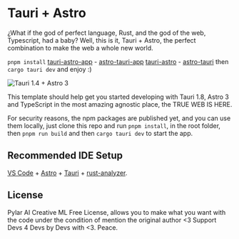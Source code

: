 # Tauri + Astro

¿What if the god of perfect language, Rust, and the god of the web, Typescript, had a baby? Well, this is it, Tauri + Astro, the perfect combination to make the web a whole new world.

`pnpm install` [tauri-astro-app](https://www.npmjs.com/package/tauri-astro-app) - [astro-tauri-app](https://www.npmjs.com/package/astro-tauri-app)  [tauri-astro](https://www.npmjs.com/package/tauri-astro) - [astro-tauri](https://www.npmjs.com/package/astro-tauri) then `cargo tauri dev` and enjoy :)

![Tauri 1.4 + Astro 3](https://raw.githubusercontent.com/miguelgargallo/tauri-astro-app/main/public/Screenshot.png)

This template should help get you started developing with Tauri 1.8, Astro 3 and TypeScript in the most amazing agnostic place, the TRUE WEB IS HERE.

For security reasons, the npm packages are published yet, and you can use them locally, just clone this repo and run `pnpm install`, in the root folder, then `pnpm run build` and then `cargo tauri dev` to start the app.

## Recommended IDE Setup

[VS Code](https://code.visualstudio.com/) + [Astro](https://marketplace.visualstudio.com/items?itemName=astro-build.astro-vscode) + [Tauri](https://marketplace.visualstudio.com/items?itemName=tauri-apps.tauri-vscode) + [rust-analyzer](https://marketplace.visualstudio.com/items?itemName=rust-lang.rust-analyzer).

## License

Pylar AI Creative ML Free License, allows you to make what you want with the code under the condition of mention the original author <3 Support Devs 4 Devs by Devs with <3. Peace.